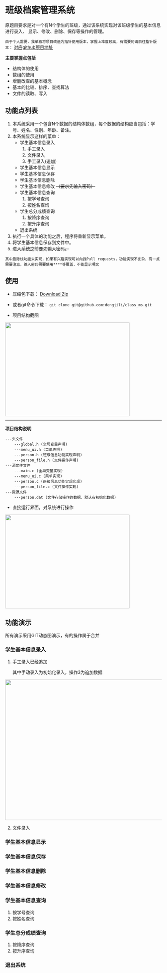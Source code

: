 # 班级档案管理系统
原题目要求是对一个有N个学生的班级，通过该系统实现对该班级学生的基本信息进行录入、
显示、修改、删除、保存等操作的管理。

`由于个人需要，我单独将项目改造为指针使用版本，掌握上难度较高，有需要的请前往指针版本：` [对应github项目地址]()

**主要掌握点包括**

* 结构体的使用
* 数组的使用
* 增删改查的基本概念
* 基本的比较、排序、查找算法
* 文件的读取、写入
  
## 功能点列表

1. 本系统采用一个包含N个数据的结构体数组，每个数据的结构应当包括：学
号、姓名、性别、年龄、备注。
2. 本系统显示这样的菜单：
	* 学生基本信息录入
		1. 手工录入
		2. 文件录入
		3. 手工录入(追加)
	* 学生基本信息显示
	* 学生基本信息保存
	* 学生基本信息删除
	* 学生基本信息修改 ~~（要求先输入密码）~~
	* 学生基本信息查询
		1. 按学号查询
		2. 按姓名查询
	* 学生总分成绩查询
		1. 按降序查询
		2. 按升序查询
	* 退出系统
3. 执行一个具体的功能之后，程序将重新显示菜单。
4. 将学生基本信息保存到文件中。
5. ~~进入系统之前要先输入密码。~~

`其中删除线功能未实现，如果有兴趣实现可以向我Pull requests，功能实现不复杂，有一点需要注意，输入密码需要使用****等覆盖，不能显示明文`


## 使用

* 压缩包下载： [Download Zip](https://github.com/dengjili/class_ms/archive/master.zip)
* 或者git命令下载： 
  ```git clone git@github.com:dengjili/class_ms.git```

* 项目结构截图

<img src="https://raw.githubusercontent.com/dengjili/class_ms/master/picture/import_1.png" width = "400" height = "300" div align=center />

********************
**项目结构说明**

    ---头文件
        ---global.h (全局变量声明)
        ---menu_ui.h (菜单声明)
        ---person.h (班级信息功能实现声明)
        ---person_file.h (文件操作声明)
    ---源文件文件
        ---main.c (全局变量实现)
        ---menu_ui.c (菜单实现)
        ---person.c (班级信息功能实现实现)
        ---person_file.c (文件操作实现)
    ---资源文件
        ---person.dat (文件存储操作的数据，默认有初始化数据)



* 直接运行界面，对系统进行操作

<img src="https://raw.githubusercontent.com/dengjili/class_ms/master/picture/run_1.png" width = "400" height = "300" div align=center />

## 功能演示
所有演示采用GIT动态图演示，有的操作属于合并

### 学生基本信息录入
1. 手工录入已经追加

    其中手动录入为初始化录入，操作3为追加数据

<img src="https://raw.githubusercontent.com/dengjili/class_ms/master/picture/manual_add.gif" width = "600" height = "450" div align=center />

2. 文件录入

### 学生基本信息显示
### 学生基本信息保存
### 学生基本信息删除
### 学生基本信息修改
### 学生基本信息查询
1. 按学号查询
2. 按姓名查询
### 学生总分成绩查询
1. 按降序查询
2. 按升序查询
### 退出系统
